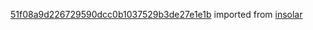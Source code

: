 [51f08a9d226729590dcc0b1037529b3de27e1e1b](https://github.com/insolar/insolar/commit/51f08a9d226729590dcc0b1037529b3de27e1e1b) imported from [insolar](https://github.com/insolar/insolar)
